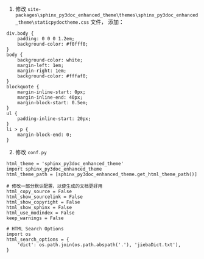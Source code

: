 1. 修改 `site-packages\sphinx_py3doc_enhanced_theme\themes\sphinx_py3doc_enhanced_theme\staticpydoctheme.css` 文件， 添加：

```
div.body {
    padding: 0 0 0 1.2em;
    background-color: #f0fff0;
}
body {
    background-color: white;
    margin-left: 1em;
    margin-right: 1em;
    background-color: #fffaf0;
}
blockquote {
    margin-inline-start: 0px;
    margin-inline-end: 40px;
    margin-block-start: 0.5em;
}
ul {
    padding-inline-start: 20px;
}
li > p {
    margin-block-end: 0;
}

```

2. 修改 `conf.py`

```
html_theme = 'sphinx_py3doc_enhanced_theme'
import sphinx_py3doc_enhanced_theme
html_theme_path = [sphinx_py3doc_enhanced_theme.get_html_theme_path()]

# 修改一部分默认配置，以使生成的文档更好用
html_copy_source = False
html_show_sourcelink = False
html_show_copyright = False
html_show_sphinx = False
html_use_modindex = False
keep_warnings = False

# HTML Search Options
import os
html_search_options = {
    'dict': os.path.join(os.path.abspath('.'), 'jiebaDict.txt'),
}
```
